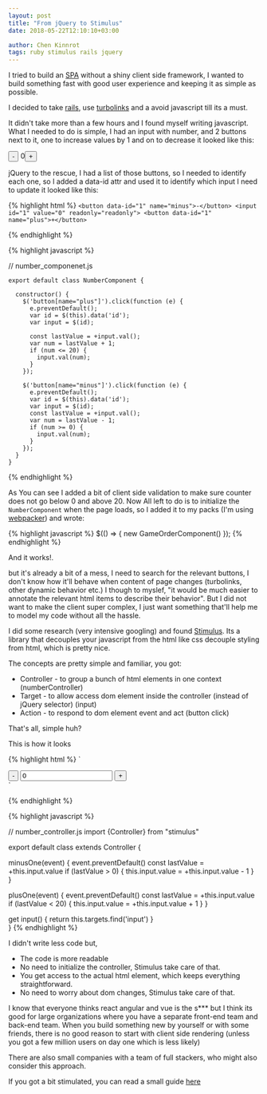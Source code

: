 ```yaml
---
layout: post
title: "From jQuery to Stimulus"
date: 2018-05-22T12:10:10+03:00

author: Chen Kinnrot
tags: ruby stimulus rails jquery
---
```


I tried to build an [SPA](https://en.wikipedia.org/wiki/Single-page_application) without a shiny client side framework, I wanted to build something fast with good user experience and keeping it as simple as possible.

I decided to take [rails](https://rubyonrails.org/), use [turbolinks](https://github.com/turbolinks/turbolinks) and a avoid javascript till its a must.

It didn't take more than a few hours and I found myself writing javascript. What I needed to do is simple, I had an input with number, and 2 buttons next to it, one to increase values by 1 and on to decrease it looked like this:

<button>-</button><span> 0</span><button>+</button>

jQuery to the rescue, I had a list of those buttons, so I needed to identify each one, so I added a data-id attr and used it to identify which input I need to update it looked like this:

{% highlight html %}
`
<button data-id="1" name="minus">-</button>
<input id="1" value="0" readonly="readonly">
<button data-id="1" name="plus">+</button>
`

{% endhighlight %}

{% highlight javascript %}

// number_componenet.js

    export default class NumberComponent {
  
      constructor() {
        $('button[name="plus"]').click(function (e) {
          e.preventDefault();
          var id = $(this).data('id');
          var input = $(id);
    
          const lastValue = +input.val();
          var num = lastValue + 1;
          if (num <= 20) {
            input.val(num);
          }      
        });
    
        $('button[name="minus"]').click(function (e) {
          e.preventDefault();
          var id = $(this).data('id');
          var input = $(id);
          const lastValue = +input.val();
          var num = lastValue - 1;
          if (num >= 0) {
            input.val(num);
          }      
        });
      }
    }

{% endhighlight %}

As You can see I added a bit of client side validation to make sure counter does not go below 0 and above 20.
Now All left to do is to initialize the `NumberComponent` when the page loads, so I added it to my packs (I'm using [webpacker](https://github.com/rails/webpacker)) and wrote:

{% highlight javascript %}
$(() => {
     new GameOrderComponent()
   });
{% endhighlight %}


And it works!.

but it's already a bit of a mess, I need to search for the relevant buttons, I don't know how it'll behave when 
content of page changes (turbolinks, other dynamic behavior etc.) I though to myslef, "it would be much easier to annotate the relevant html items to describe their behavior".
But I did not want to make the client super complex, I just want something that'll help me to model my code without all the hassle.

I did some research (very intensive googling) and found [Stimulus](https://github.com/stimulusjs/stimulus).
Its a library that decouples your javascript from the html like css decouple styling from html, which is pretty nice.

The concepts are pretty simple and familiar, you got: 

- Controller - to group a bunch of html elements in one context (numberController) 
- Target - to allow access dom element inside the controller (instead of jQuery selector) (input)
- Action - to respond to dom element event and act (button click)

That's all, simple huh?

This is how it looks

{% highlight html %}
`
<div data-controller="number">
  <button data-action="click->number#minusOne">-</button>
  <input data-target="number.input" value="0" readonly="readonly">
  <button data-action="click->number#plusOne">+</button>
</div>
`

{% endhighlight %} 

{% highlight javascript %}

// number_controller.js
import {Controller} from "stimulus"

export default class extends Controller {
  
  minusOne(event) {
    event.preventDefault()
    const lastValue = +this.input.value
    if (lastValue > 0) {
      this.input.value = +this.input.value - 1
    }    
  }

  plusOne(event) {
    event.preventDefault()
    const lastValue = +this.input.value
    if (lastValue < 20) {
      this.input.value = +this.input.value + 1
    }
  }

  get input() {
    return this.targets.find('input')
  }  
}
{% endhighlight %}

I didn't write less code but, 

- The code is more readable
- No need to initialize the controller, Stimulus take care of that.
- You get access to the actual html element, which keeps everything straightforward.
- No need to worry about dom changes, Stimulus take care of that.

I know that everyone thinks react angular and vue is the s*** but I think its good for large organizations where you have a separate front-end team and back-end team. 
When you build something new by yourself or with some friends, there is no good reason to start with client side rendering (unless you got a few million users on day one which is less likely)

There are also small companies with a team of full stackers, who might also consider this approach.

If you got a bit stimulated, you can read a small guide [here](https://stimulusjs.org/handbook/introduction)   

